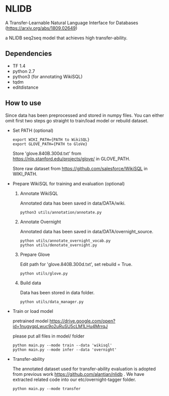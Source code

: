 # NLIDB

A Transfer-Learnable Natural Language Interface for Databases (https://arxiv.org/abs/1809.02649)

a NLIDB seq2seq model that achieves high transfer-ability. 

## Dependencies
- TF 1.4
- python 2.7
- python3 (for annotating WikiSQL)
- tqdm
- editdistance

## How to use

Since data has been preprocessed and stored in numpy files. You can either omit first two steps go straight to train/load model or rebuild dataset.
- Set PATH (optional)
  
      export WIKI_PATH={PATH to WikiSQL}
      export GLOVE_PATH={PATH to GloVe}
  Store 'glove.840B.300d.txt' from https://nlp.stanford.edu/projects/glove/ in GLOVE_PATH.
  
  Store raw dataset from https://github.com/salesforce/WikiSQL in WIKI_PATH.
  
- Prepare WikiSQL for training and evaluation (optional)

  1. Annotate WikiSQL
  
     Annotated data has been saved in data/DATA/wiki.
     
         python3 utils/annotation/annotate.py
    
  2. Annotate Overnight
  
     Annotated data has been saved in data/DATA/overnight_source.
  
         python utils/annotate_overnight_vocab.py
         python utils/denotate_overnight.py
         
  3. Prepare Glove
      
     Edit path for 'glove.840B.300d.txt', set rebuild = True.
     
         python utils/glove.py
      
  4. Build data
      
     Data has been stored in data folder.
      
         python utils/data_manager.py
      
- Train or load model 
    
   pretrained model https://drive.google.com/open?id=1nugvgpLwuc9o2uRuSU5cLM1LHu4MrrqJ
   
   please put all files in model/ folder
   
      python main.py --mode train --data 'wikisql'
      python main.py --mode infer --data 'overnight'
      
- Transfer-ability
      
  The annotated dataset used for transfer-ability evaluation is adopted from previous work https://github.com/alantian/nlidb . We have extracted related code into our etc/overnight-tagger folder.
      
      python main.py --mode transfer
